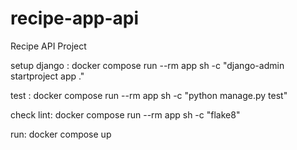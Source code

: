 # recipe-app-api
Recipe API Project

setup django :
docker compose run --rm app sh -c "django-admin startproject app ."

test :
docker compose run --rm app sh -c "python manage.py test"

check lint:
docker compose run --rm app sh -c "flake8"

run:
docker compose up
